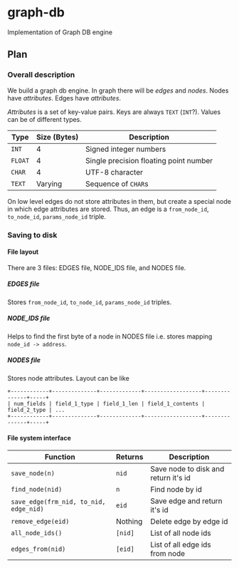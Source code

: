 # graph-db
Implementation of Graph DB engine


## Plan
### Overall description
We build a graph db engine. In graph there will be _edges_ and _nodes_.
Nodes have _attributes_. Edges have _attributes_.

_Attributes_ is a set of key-value pairs.
Keys are always `TEXT` (`INT`?). Values can be of different types.

Type    | Size (Bytes) | Description
--------|--------------|---------------------------------------
`INT`   | 4            | Signed integer numbers
`FLOAT` | 4            | Single precision floating point number
`CHAR`  | 4            | UTF-8 character
`TEXT`  | Varying      | Sequence of `CHAR`s

On low level edges do not store attributes in them, but create a special node in which
edge attributes are stored. Thus, an edge is a `from_node_id`, `to_node_id`, `params_node_id` triple.

### Saving to disk
#### File layout
There are 3 files: EDGES file, NODE\_IDS file, and NODES file.

##### EDGES file
Stores `from_node_id`, `to_node_id`, `params_node_id` triples.

##### NODE\_IDS file
Helps to find the first byte of a node in NODES file i.e. stores mapping `node_id -> address`.

##### NODES file
Stores node attributes. Layout can be like
```
+------------+--------------+-------------+------------------+--------------+-----+
| num_fields | field_1_type | field_1_len | field_1_contents | field_2_type | ... 
+------------+--------------+-------------+------------------+--------------+-----+
```

#### File system interface
Function                               | Returns | Description
---------------------------------------|---------|-----------------------------------
`save_node(n)`                         | `nid`   | Save node to disk and return it's id
`find_node(nid)`                       | `n`     | Find node by id
`save_edge(frm_nid, to_nid, edge_nid)` | `eid`   | Save edge and return it's id
`remove_edge(eid)`                     | Nothing | Delete edge by edge id
`all_node_ids()`                       | `[nid]` | List of all node ids
`edges_from(nid)`                      | `[eid]` | List of all edge ids from node
